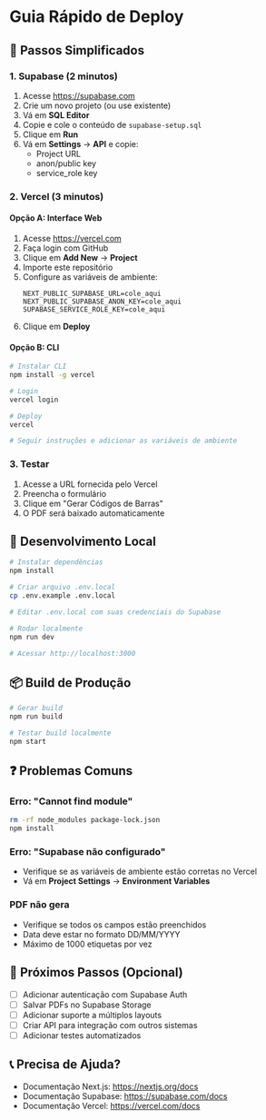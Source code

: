 # Guia Rápido de Deploy

## 🚀 Passos Simplificados

### 1. Supabase (2 minutos)

1. Acesse https://supabase.com
2. Crie um novo projeto (ou use existente)
3. Vá em **SQL Editor**
4. Copie e cole o conteúdo de `supabase-setup.sql`
5. Clique em **Run**
6. Vá em **Settings** → **API** e copie:
   - Project URL
   - anon/public key
   - service_role key

### 2. Vercel (3 minutos)

#### Opção A: Interface Web

1. Acesse https://vercel.com
2. Faça login com GitHub
3. Clique em **Add New** → **Project**
4. Importe este repositório
5. Configure as variáveis de ambiente:
   ```
   NEXT_PUBLIC_SUPABASE_URL=cole_aqui
   NEXT_PUBLIC_SUPABASE_ANON_KEY=cole_aqui
   SUPABASE_SERVICE_ROLE_KEY=cole_aqui
   ```
6. Clique em **Deploy**

#### Opção B: CLI

```bash
# Instalar CLI
npm install -g vercel

# Login
vercel login

# Deploy
vercel

# Seguir instruções e adicionar as variáveis de ambiente
```

### 3. Testar

1. Acesse a URL fornecida pelo Vercel
2. Preencha o formulário
3. Clique em "Gerar Códigos de Barras"
4. O PDF será baixado automaticamente

## 🔧 Desenvolvimento Local

```bash
# Instalar dependências
npm install

# Criar arquivo .env.local
cp .env.example .env.local

# Editar .env.local com suas credenciais do Supabase

# Rodar localmente
npm run dev

# Acessar http://localhost:3000
```

## 📦 Build de Produção

```bash
# Gerar build
npm run build

# Testar build localmente
npm start
```

## ❓ Problemas Comuns

### Erro: "Cannot find module"
```bash
rm -rf node_modules package-lock.json
npm install
```

### Erro: "Supabase não configurado"
- Verifique se as variáveis de ambiente estão corretas no Vercel
- Vá em **Project Settings** → **Environment Variables**

### PDF não gera
- Verifique se todos os campos estão preenchidos
- Data deve estar no formato DD/MM/YYYY
- Máximo de 1000 etiquetas por vez

## 🎯 Próximos Passos (Opcional)

- [ ] Adicionar autenticação com Supabase Auth
- [ ] Salvar PDFs no Supabase Storage
- [ ] Adicionar suporte a múltiplos layouts
- [ ] Criar API para integração com outros sistemas
- [ ] Adicionar testes automatizados

## 📞 Precisa de Ajuda?

- Documentação Next.js: https://nextjs.org/docs
- Documentação Supabase: https://supabase.com/docs
- Documentação Vercel: https://vercel.com/docs
